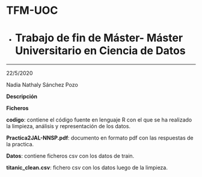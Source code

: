 # TFM-UOC


* # Trabajo de fin de Máster- Máster Universitario en Ciencia de Datos
***
22/5/2020

Nadia Nathaly Sánchez Pozo

**Descripción**

 



**Ficheros**

**codigo**: contiene el código fuente en lenguaje R con el que se ha realizado la limpieza, análisis y representación de los datos.

**Practica2JAL-NNSP.pdf**:  documento en formato pdf con las respuestas de la practica.

**Datos**: contiene ficheros csv con los datos de train.

**titanic_clean.csv**: fichero csv con los datos luego de la limpieza. 
